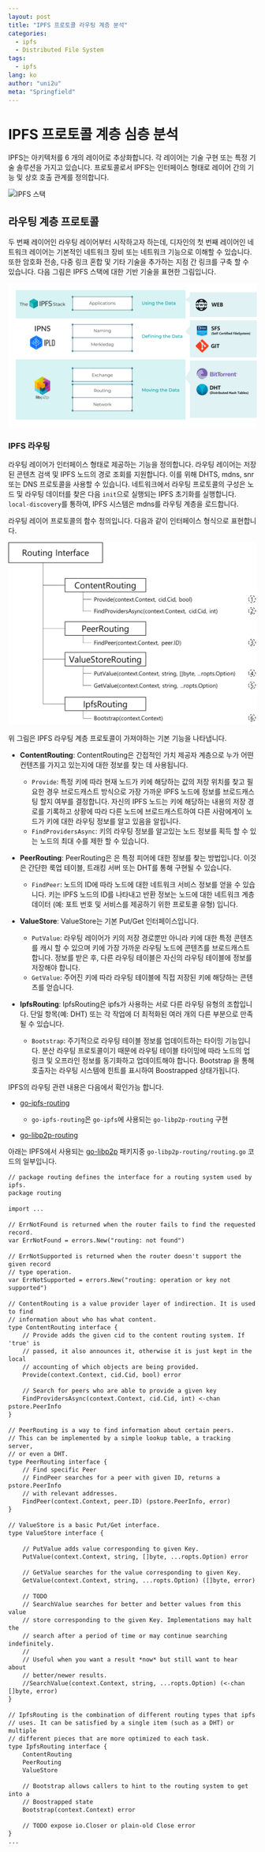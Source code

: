 ```yaml
---
layout: post
title: "IPFS 프로토콜 라우팅 계층 분석"
categories:
  - ipfs
  - Distributed File System
tags:
  - ipfs
lang: ko
author: "uni2u"
meta: "Springfield"
---
```


# IPFS 프로토콜 계층 심층 분석

IPFS는 아키텍처를 6 개의 레이어로 추상화합니다. 각 레이어는 기술 구현 또는 특정 기술 솔루션을 가지고 있습니다. 프로토콜로서 IPFS는 인터페이스 형태로 레이어 간의 기능 및 상호 호출 관계를 정의합니다.

![IPFS 스택](https://2r4s9p1yi1fa2jd7j43zph8r-wpengine.netdna-ssl.com/files/2018/08/ipfs-stack-high-level-overview.png)

## 라우팅 계층 프로토콜

두 번째 레이어인 라우팅 레이어부터 시작하고자 하는데, 디자인의 첫 번째 레이어인 네트워크 레이어는 기본적인 네트워크 장비 또는 네트워크 기능으로 이해할 수 있습니다. 또한 암호화 전송, 다중 링크 혼합 및 기타 기술을 추가하는 지점 간 링크를 구축 할 수 있습니다. 다음 그림은 IPFS 스택에 대한 기반 기술을 표현한 그림입니다.

![IPFS 스택 기반 기술](/images/ipfs_routing_01.png)

### IPFS 라우팅

라우팅 레이어가 인터페이스 형태로 제공하는 기능을 정의합니다. 라우팅 레이어는 저장된 콘텐츠 검색 및 IPFS 노드의 경로 조회를 지원합니다. 이를 위해 DHTS, mdns, snr 또는 DNS 프로토콜을 사용할 수 있습니다. 네트워크에서 라우팅 프로토콜의 구성은 노드 및 라우팅 데이터를 찾은 다음 `init`으로 실행되는 IPFS 초기화를 실행합니다. `local-discovery`를 통하여, IPFS 시스템은 mdns를 라우팅 계층을 로드합니다.

라우팅 레이어 프로토콜의 함수 정의입니다. 다음과 같이 인터페이스 형식으로 표현합니다.

![IPFS 라우팅 계층 기본 기능](/images/ipfs_routing_02.png)

위 그림은 IPFS 라우팅 계층 프로토콜이 가져야하는 기본 기능을 나타냅니다.

- __ContentRouting__: ContentRouting은 간접적인 가치 제공자 계층으로 누가 어떤 컨텐츠를 가지고 있는지에 대한 정보를 찾는 데 사용됩니다.
  - `Provide`: 특정 키에 따라 현재 노드가 키에 해당하는 값의 저장 위치를 찾고 필요한 경우 브로드캐스트 방식으로 가장 가까운 IPFS 노드에 정보를 브로드캐스팅 할지 여부를 결정합니다. 자신의 IPFS 노드는 키에 해당하는 내용의 저장 경로를 기록하고 상황에 따라 다른 노드에 브로드캐스트하여 다른 사람에게이 노드가 키에 대한 라우팅 정보를 알고 있음을 알립니다.
  - `FindProvidersAsync`: 키의 라우팅 정보를 알고있는 노드 정보를 획득 할 수 있는 노드의 최대 수를 제한 할 수 있습니다.

- __PeerRouting__: PeerRouting은 은 특정 피어에 대한 정보를 찾는 방법입니다. 이것은 간단한 룩업 테이블, 트래킹 서버 또는 DHT를 통해 구현될 수 있습니다.
  - `FindPeer`: 노드의 ID에 따라 노드에 대한 네트워크 서비스 정보를 얻을 수 있습니다. 키는 IPFS 노드의 ID를 나타내고 반환 정보는 노드에 대한 네트워크 계층 데이터 (예: 포트 번호 및 서비스를 제공하기 위한 프로토콜 유형) 입니다.

- __ValueStore__: ValueStore는 기본 Put/Get 인터페이스입니다.
  - `PutValue`: 라우팅 레이어가 키의 저장 경로뿐만 아니라 키에 대한 특정 콘텐츠를 캐시 할 수 있으며 키에 가장 가까운 라우팅 노드에 콘텐츠를 브로드캐스트 합니다. 정보를 받은 후, 다른 라우팅 테이블은 자신의 라우팅 테이블에 정보를 저장해야 합니다.
  - `GetValue`: 주어진 키에 따라 라우팅 테이블에 직접 저장된 키에 해당하는 콘텐츠를 얻습니다.

- __IpfsRouting__: IpfsRouting은 ipfs가 사용하는 서로 다른 라우팅 유형의 조합입니다. 단일 항목(예: DHT) 또는 각 작업에 더 최적화된 여러 개의 다른 부분으로 만족될 수 있습니다.
  - `Bootstrap`: 주기적으로 라우팅 테이블 정보를 업데이트하는 타이밍 기능입니다. 분산 라우팅 프로토콜이기 때문에 라우팅 테이블 타이밍에 따라 노드의 업 링크 및 오프라인 정보를 동기화하고 업데이트해야 합니다. Bootstrap 을 통해 호출자는 라우팅 시스템에 힌트를 표시하여 Boostrapped 상태가됩니다.

IPFS의 라우팅 관련 내용은 다음에서 확인가능 합니다.

- [go-ipfs-routing](https://github.com/ipfs/go-ipfs-routing)
  - `go-ipfs-routing`은 `go-ipfs`에 사용되는 `go-libp2p-routing` 구현

- [go-libp2p-routing](https://github.com/libp2p/go-libp2p-routing/blob/master/routing.go)

아래는 IPFS에서 사용되는 [go-libp2p](https://github.com/libp2p/go-libp2p#packages) 패키지중 `go-libp2p-routing/routing.go` 코드의 일부입니다.

```
// package routing defines the interface for a routing system used by ipfs.
package routing

import ...

// ErrNotFound is returned when the router fails to find the requested record.
var ErrNotFound = errors.New("routing: not found")

// ErrNotSupported is returned when the router doesn't support the given record
// type operation.
var ErrNotSupported = errors.New("routing: operation or key not supported")

// ContentRouting is a value provider layer of indirection. It is used to find
// information about who has what content.
type ContentRouting interface {
	// Provide adds the given cid to the content routing system. If 'true' is
	// passed, it also announces it, otherwise it is just kept in the local
	// accounting of which objects are being provided.
	Provide(context.Context, cid.Cid, bool) error

	// Search for peers who are able to provide a given key
	FindProvidersAsync(context.Context, cid.Cid, int) <-chan pstore.PeerInfo
}

// PeerRouting is a way to find information about certain peers.
// This can be implemented by a simple lookup table, a tracking server,
// or even a DHT.
type PeerRouting interface {
	// Find specific Peer
	// FindPeer searches for a peer with given ID, returns a pstore.PeerInfo
	// with relevant addresses.
	FindPeer(context.Context, peer.ID) (pstore.PeerInfo, error)
}

// ValueStore is a basic Put/Get interface.
type ValueStore interface {

	// PutValue adds value corresponding to given Key.
	PutValue(context.Context, string, []byte, ...ropts.Option) error

	// GetValue searches for the value corresponding to given Key.
	GetValue(context.Context, string, ...ropts.Option) ([]byte, error)

	// TODO
	// SearchValue searches for better and better values from this value
	// store corresponding to the given Key. Implementations may halt the
	// search after a period of time or may continue searching indefinitely.
	//
	// Useful when you want a result *now* but still want to hear about
	// better/newer results.
	//SearchValue(context.Context, string, ...ropts.Option) (<-chan []byte, error)
}

// IpfsRouting is the combination of different routing types that ipfs
// uses. It can be satisfied by a single item (such as a DHT) or multiple
// different pieces that are more optimized to each task.
type IpfsRouting interface {
	ContentRouting
	PeerRouting
	ValueStore

	// Bootstrap allows callers to hint to the routing system to get into a
	// Boostrapped state
	Bootstrap(context.Context) error

	// TODO expose io.Closer or plain-old Close error
}
...
```
